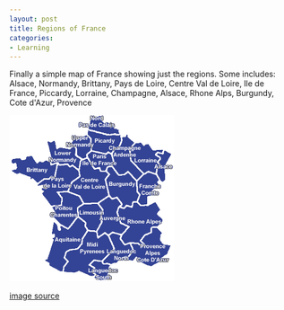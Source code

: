 ```yaml
---
layout: post
title: Regions of France
categories:
- Learning
---
```



Finally a simple map of France showing just the regions. Some includes: Alsace, Normandy, Brittany, Pays de Loire, Centre Val de Loire, Ile de France, Piccardy, Lorraine, Champagne, Alsace, Rhone Alps, Burgundy, Cote d'Azur, Provence

![](/img/france_regions.gif)

[image source](http://www.frenchpropertylinks.com/pbspics/CONTPHOTO_overviewNumber2NEW1.gif)

